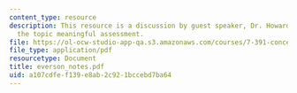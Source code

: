 ```yaml
---
content_type: resource
description: This resource is a discussion by guest speaker, Dr. Howard Everson on
  the topic meaningful assessment.
file: https://ol-ocw-studio-app-qa.s3.amazonaws.com/courses/7-391-concept-centered-teaching-fall-2005/a107cdfef139e8ab2c921bccebd7ba64_everson_notes.pdf
file_type: application/pdf
resourcetype: Document
title: everson_notes.pdf
uid: a107cdfe-f139-e8ab-2c92-1bccebd7ba64
---
```

